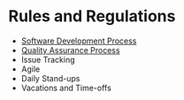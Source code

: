 # Rules and Regulations 

- [Software Development Process](Rules%20and%20Regulations/Software%20Development.md)
- [Quality Assurance Process](Rules%20and%20Regulations/Quality%20Assurance.md)
- Issue Tracking
- Agile
- Daily Stand-ups
- Vacations and Time-offs
